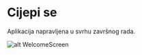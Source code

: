 # Cijepi se

Aplikacija napravljena u svrhu završnog rada.

![alt WelcomeScreen](https://prnt.sc/18uvz8u)
